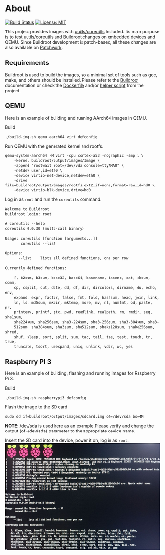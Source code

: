 # About

[![Build Status](https://gitlab.com/alexs-sh/uutils-coreutils-tester/badges/master/pipeline.svg)](https://gitlab.com/alexs-sh/uutils-coreutils-tester/-/commits/master)
[![License: MIT](https://img.shields.io/badge/License-MIT-yellow.svg)](https://opensource.org/licenses/MIT)

This project provides images with [uutils/coreutils](https://github.com/uutils/coreutils) included. Its main purpose is
to test uutils/coreutils and Buildroot changes on embedded devices and QEMU.
Since Buildroot development is patch-based, all these changes are also available on [Patchwork](https://patchwork.ozlabs.org/project/buildroot/patch/20250402165913.39797-2-shirokovalexs@gmail.com).

## Requirements

Buildroot is used to build the images, so a minimal set of tools such as gcc,
make, and others should be installed. Please refer to the
[Buildroot](https://buildroot.org/downloads/manual/manual.html#requirement)
documentation or check the [Dockerfile](dockerfiles/buildroot.Dockerfile) and/or
[helper script](helpers/prepare-build-host.sh) from the project.


## QEMU

Here is an example of building and running AArch64 images in QEMU.

Build

```
./build-img.sh qemu_aarch64_virt_defconfig
```

Run QEMU with the generated kernel and rootfs.

```
qemu-system-aarch64 -M virt -cpu cortex-a53 -nographic -smp 1 \
    -kernel buildroot/output/images/Image \
    -append "rootwait root=/dev/vda console=ttyAMA0" \
    -netdev user,id=eth0 \
    -device virtio-net-device,netdev=eth0 \
    -drive file=buildroot/output/images/rootfs.ext2,if=none,format=raw,id=hd0 \
    -device virtio-blk-device,drive=hd0
```

Log in as `root` and run the `coreutils` command.

```
Welcome to Buildroot
buildroot login: root

# coreutils --help
coreutils 0.0.30 (multi-call binary)

Usage: coreutils [function [arguments...]]
       coreutils --list

Options:
      --list    lists all defined functions, one per row

Currently defined functions:

    [, b2sum, b3sum, base32, base64, basename, basenc, cat, cksum, comm,
    cp, csplit, cut, date, dd, df, dir, dircolors, dirname, du, echo, env,
    expand, expr, factor, false, fmt, fold, hashsum, head, join, link,
    ln, ls, md5sum, mkdir, mktemp, more, mv, nl, numfmt, od, paste, pr,
    printenv, printf, ptx, pwd, readlink, realpath, rm, rmdir, seq, sha1sum,
    sha224sum, sha256sum, sha3-224sum, sha3-256sum, sha3-384sum, sha3-
    512sum, sha384sum, sha3sum, sha512sum, shake128sum, shake256sum, shred,
    shuf, sleep, sort, split, sum, tac, tail, tee, test, touch, tr, true,
    truncate, tsort, unexpand, uniq, unlink, vdir, wc, yes
```


## Raspberry PI 3

Here is an example of building, flashing and running images for Raspberry Pi 3.

Build

```
./build-img.sh raspberrypi3_defconfig
```

Flash the image to the SD card


```
sudo dd if=buildroot/output/images/sdcard.img of=/dev/sda bs=4M
```

**NOTE**: /dev/sda is used here as an example.Please verify and change the
output (of=/dev/sda) parameter to the appropriate device name.

Insert the SD card into the device, power it on, log in as `root`.
![rpi](./pics/rpi.jpg)
